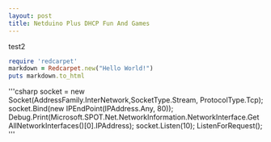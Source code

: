 ```yaml
---
layout: post
title: Netduino Plus DHCP Fun And Games
---
```

test2

```ruby
require 'redcarpet'
markdown = Redcarpet.new("Hello World!")
puts markdown.to_html
```

'''csharp
socket = new Socket(AddressFamily.InterNetwork,SocketType.Stream, ProtocolType.Tcp);
socket.Bind(new IPEndPoint(IPAddress.Any, 80));
Debug.Print(Microsoft.SPOT.Net.NetworkInformation.NetworkInterface.GetAllNetworkInterfaces()[0].IPAddress);
socket.Listen(10);
ListenForRequest();
'''